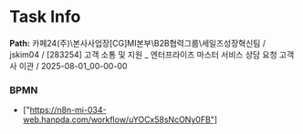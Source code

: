 # Task Info

**Path:** 카페24(주)\본사사업장\[CG]MI본부\B2B협력그룹\세일즈성장혁신팀 / jskim04 / [283254] 고객 소통 및 지원 _ 엔터프라이즈 마스터 서비스 상담 요청 고객사 이관 / 2025-08-01_00-00-00

### BPMN
- ["https://n8n-mi-034-web.hanpda.com/workflow/uYOCx58sNcONy0FB"]

